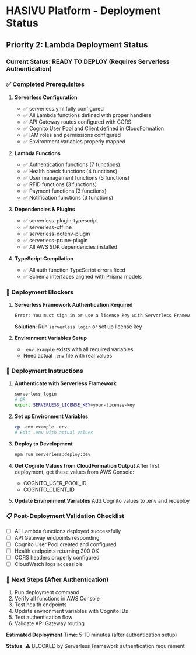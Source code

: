 # HASIVU Platform - Deployment Status

## Priority 2: Lambda Deployment Status

### Current Status: READY TO DEPLOY (Requires Serverless Authentication)

### ✅ Completed Prerequisites

1. **Serverless Configuration**
   - ✅ serverless.yml fully configured
   - ✅ All Lambda functions defined with proper handlers
   - ✅ API Gateway routes configured with CORS
   - ✅ Cognito User Pool and Client defined in CloudFormation
   - ✅ IAM roles and permissions configured
   - ✅ Environment variables properly mapped

2. **Lambda Functions**
   - ✅ Authentication functions (7 functions)
   - ✅ Health check functions (4 functions) 
   - ✅ User management functions (5 functions)
   - ✅ RFID functions (3 functions)
   - ✅ Payment functions (3 functions) 
   - ✅ Notification functions (3 functions)

3. **Dependencies & Plugins**
   - ✅ serverless-plugin-typescript
   - ✅ serverless-offline
   - ✅ serverless-dotenv-plugin
   - ✅ serverless-prune-plugin
   - ✅ All AWS SDK dependencies installed

4. **TypeScript Compilation**
   - ✅ All auth function TypeScript errors fixed
   - ✅ Schema interfaces aligned with Prisma models

### 🚫 Deployment Blockers

1. **Serverless Framework Authentication Required**
   ```bash
   Error: You must sign in or use a license key with Serverless Framework V.4
   ```
   **Solution**: Run `serverless login` or set up license key

2. **Environment Variables Setup**
   - `.env.example` exists with all required variables
   - Need actual `.env` file with real values

### 🔧 Deployment Instructions

1. **Authenticate with Serverless Framework**
   ```bash
   serverless login
   # OR
   export SERVERLESS_LICENSE_KEY=your-license-key
   ```

2. **Set up Environment Variables**
   ```bash
   cp .env.example .env
   # Edit .env with actual values
   ```

3. **Deploy to Development**
   ```bash
   npm run serverless:deploy:dev
   ```

4. **Get Cognito Values from CloudFormation Output**
   After first deployment, get these values from AWS Console:
   - COGNITO_USER_POOL_ID 
   - COGNITO_CLIENT_ID

5. **Update Environment Variables**
   Add Cognito values to .env and redeploy

### 📋 Post-Deployment Validation Checklist

- [ ] All Lambda functions deployed successfully
- [ ] API Gateway endpoints responding
- [ ] Cognito User Pool created and configured
- [ ] Health endpoints returning 200 OK
- [ ] CORS headers properly configured
- [ ] CloudWatch logs accessible

### 🎯 Next Steps (After Authentication)

1. Run deployment command
2. Verify all functions in AWS Console
3. Test health endpoints
4. Update environment variables with Cognito IDs
5. Test authentication flow
6. Validate API Gateway routing

**Estimated Deployment Time**: 5-10 minutes (after authentication setup)

**Status**: ⚠️ BLOCKED by Serverless Framework authentication requirement